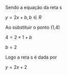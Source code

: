 Sendo a equação da reta s

$y = 2x+b,b \in R$

Ao substituir o ponto (1,4)

$4=2 \times 1+b$

$b = 2$

Logo a reta s é dada por

$y =2x+2$